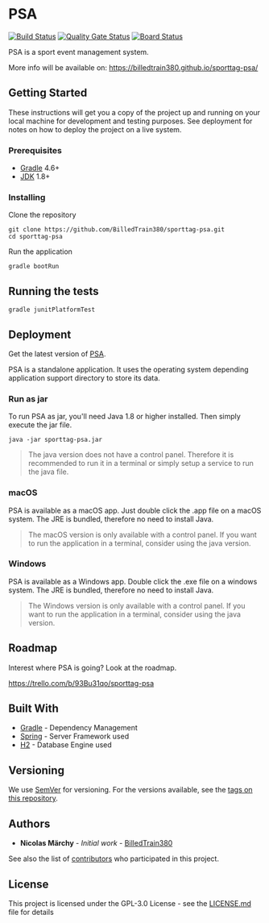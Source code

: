 # PSA

[![Build Status](https://dev.azure.com/billedtrain380/PSA/_apis/build/status/PSA%20Github?branchName=master)](https://dev.azure.com/billedtrain380/PSA/_build/latest?definitionId=3&branchName=master)
[![Quality Gate Status](https://sonarcloud.io/api/project_badges/measure?project=BilledTrain380_sporttag-psa&metric=alert_status)](https://sonarcloud.io/dashboard?id=BilledTrain380_sporttag-psa)
[![Board Status](https://dev.azure.com/billedtrain380/62722b26-33c1-4ccb-aad4-d94161fdb57c/0e27f07f-6c5e-46b0-990f-9c47a5ca7b7c/_apis/work/boardbadge/18c16f81-2a06-481b-a930-e61fcedfcc6c)](https://dev.azure.com/billedtrain380/62722b26-33c1-4ccb-aad4-d94161fdb57c/_boards/board/t/0e27f07f-6c5e-46b0-990f-9c47a5ca7b7c/Microsoft.RequirementCategory/)

PSA is a sport event management system.

More info will be available on: https://billedtrain380.github.io/sporttag-psa/


## Getting Started

These instructions will get you a copy of the project up and running on your local machine for development and testing purposes. See deployment for notes on how to deploy the project on a live system.

### Prerequisites

* [Gradle](https://gradle.org/) 4.6+
* [JDK](http://www.oracle.com/technetwork/java/javase/downloads/jdk8-downloads-2133151.html) 1.8+

### Installing

Clone the repository

```
git clone https://github.com/BilledTrain380/sporttag-psa.git
cd sporttag-psa
```

Run the application

```
gradle bootRun
```

## Running the tests

```
gradle junitPlatformTest
```

## Deployment

Get the latest version of [PSA](https://billedtrain380.github.io/sporttag-psa/pages/downloads).

PSA is a standalone application. It uses the operating system depending application support directory
to store its data.

### Run as jar

To run PSA as jar, you'll need Java 1.8 or higher installed.
Then simply execute the jar file.

```
java -jar sporttag-psa.jar
```

> The java version does not have a control panel. Therefore it is
> recommended to run it in a terminal or simply setup a service to run the java file.

### macOS

PSA is available as a macOS app. Just double click the .app file
on a macOS system. The JRE is bundled, therefore no need to install Java.

> The macOS version is only available with a control panel. If you want to run
> the application in a terminal, consider using the java version.

### Windows

PSA is available as a Windows app. Double click the .exe file on a windows system.
The JRE is bundled, therefore no need to install Java.

> The Windows version is only available with a control panel. If you want to run
> the application in a terminal, consider using the java version.

## Roadmap

Interest where PSA is going? Look at the roadmap.

https://trello.com/b/93Bu31qo/sporttag-psa

## Built With

* [Gradle](https://gradle.org/) - Dependency Management
* [Spring](https://spring.io/) - Server Framework used
* [H2](http://www.h2database.com/html/main.html) - Database Engine used

## Versioning

We use [SemVer](http://semver.org/) for versioning. For the versions available, see the [tags on this repository](https://github.com/BilledTrain380/sporttag-psa/tags). 

## Authors

* **Nicolas Märchy** - *Initial work* - [BilledTrain380](https://github.com/BilledTrain380)

See also the list of [contributors](https://github.com/BilledTrain380/sporttag-psa/graphs/contributors) who participated in this project.

## License

This project is licensed under the GPL-3.0 License - see the [LICENSE.md](LICENSE.md) file for details
